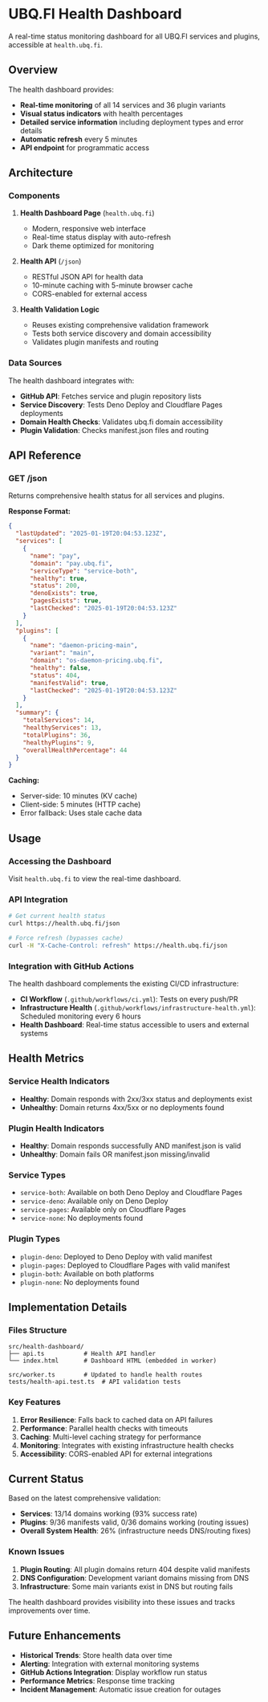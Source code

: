 # UBQ.FI Health Dashboard

A real-time status monitoring dashboard for all UBQ.FI services and plugins, accessible at `health.ubq.fi`.

## Overview

The health dashboard provides:
- **Real-time monitoring** of all 14 services and 36 plugin variants
- **Visual status indicators** with health percentages
- **Detailed service information** including deployment types and error details
- **Automatic refresh** every 5 minutes
- **API endpoint** for programmatic access

## Architecture

### Components

1. **Health Dashboard Page** (`health.ubq.fi`)
   - Modern, responsive web interface
   - Real-time status display with auto-refresh
   - Dark theme optimized for monitoring

2. **Health API** (`/json`)
   - RESTful JSON API for health data
   - 10-minute caching with 5-minute browser cache
   - CORS-enabled for external access

3. **Health Validation Logic**
   - Reuses existing comprehensive validation framework
   - Tests both service discovery and domain accessibility
   - Validates plugin manifests and routing

### Data Sources

The health dashboard integrates with:
- **GitHub API**: Fetches service and plugin repository lists
- **Service Discovery**: Tests Deno Deploy and Cloudflare Pages deployments
- **Domain Health Checks**: Validates ubq.fi domain accessibility
- **Plugin Validation**: Checks manifest.json files and routing

## API Reference

### GET /json

Returns comprehensive health status for all services and plugins.

**Response Format:**
```json
{
  "lastUpdated": "2025-01-19T20:04:53.123Z",
  "services": [
    {
      "name": "pay",
      "domain": "pay.ubq.fi",
      "serviceType": "service-both",
      "healthy": true,
      "status": 200,
      "denoExists": true,
      "pagesExists": true,
      "lastChecked": "2025-01-19T20:04:53.123Z"
    }
  ],
  "plugins": [
    {
      "name": "daemon-pricing-main",
      "variant": "main",
      "domain": "os-daemon-pricing.ubq.fi",
      "healthy": false,
      "status": 404,
      "manifestValid": true,
      "lastChecked": "2025-01-19T20:04:53.123Z"
    }
  ],
  "summary": {
    "totalServices": 14,
    "healthyServices": 13,
    "totalPlugins": 36,
    "healthyPlugins": 9,
    "overallHealthPercentage": 44
  }
}
```

**Caching:**
- Server-side: 10 minutes (KV cache)
- Client-side: 5 minutes (HTTP cache)
- Error fallback: Uses stale cache data

## Usage

### Accessing the Dashboard

Visit `health.ubq.fi` to view the real-time dashboard.

### API Integration

```bash
# Get current health status
curl https://health.ubq.fi/json

# Force refresh (bypasses cache)
curl -H "X-Cache-Control: refresh" https://health.ubq.fi/json
```

### Integration with GitHub Actions

The health dashboard complements the existing CI/CD infrastructure:

- **CI Workflow** (`.github/workflows/ci.yml`): Tests on every push/PR
- **Infrastructure Health** (`.github/workflows/infrastructure-health.yml`): Scheduled monitoring every 6 hours
- **Health Dashboard**: Real-time status accessible to users and external systems

## Health Metrics

### Service Health Indicators

- **Healthy**: Domain responds with 2xx/3xx status and deployments exist
- **Unhealthy**: Domain returns 4xx/5xx or no deployments found

### Plugin Health Indicators  

- **Healthy**: Domain responds successfully AND manifest.json is valid
- **Unhealthy**: Domain fails OR manifest.json missing/invalid

### Service Types

- `service-both`: Available on both Deno Deploy and Cloudflare Pages
- `service-deno`: Available only on Deno Deploy  
- `service-pages`: Available only on Cloudflare Pages
- `service-none`: No deployments found

### Plugin Types

- `plugin-deno`: Deployed to Deno Deploy with valid manifest
- `plugin-pages`: Deployed to Cloudflare Pages with valid manifest
- `plugin-both`: Available on both platforms
- `plugin-none`: No deployments found

## Implementation Details

### Files Structure

```
src/health-dashboard/
├── api.ts           # Health API handler
└── index.html       # Dashboard HTML (embedded in worker)

src/worker.ts        # Updated to handle health routes
tests/health-api.test.ts  # API validation tests
```

### Key Features

1. **Error Resilience**: Falls back to cached data on API failures
2. **Performance**: Parallel health checks with timeouts
3. **Caching**: Multi-level caching strategy for performance
4. **Monitoring**: Integrates with existing infrastructure health checks
5. **Accessibility**: CORS-enabled API for external integrations

## Current Status

Based on the latest comprehensive validation:

- **Services**: 13/14 domains working (93% success rate)
- **Plugins**: 9/36 manifests valid, 0/36 domains working (routing issues)
- **Overall System Health**: 26% (infrastructure needs DNS/routing fixes)

### Known Issues

1. **Plugin Routing**: All plugin domains return 404 despite valid manifests
2. **DNS Configuration**: Development variant domains missing from DNS
3. **Infrastructure**: Some main variants exist in DNS but routing fails

The health dashboard provides visibility into these issues and tracks improvements over time.

## Future Enhancements

- **Historical Trends**: Store health data over time
- **Alerting**: Integration with external monitoring systems  
- **GitHub Actions Integration**: Display workflow run status
- **Performance Metrics**: Response time tracking
- **Incident Management**: Automatic issue creation for outages
